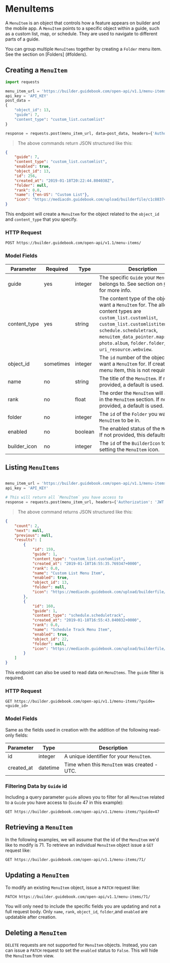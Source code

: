 # MenuItems

A `MenuItem` is an object that controls how a feature appears on builder and the mobile app. A `MenuItem` points to a specific object within a guide, such as a custom list, map, or schedule. They are used to navigate to different parts of a guide.

You can group multiple `MenuItems` together by creating a `Folder` menu item. See the section on [Folders] (#folders).

## Creating a `MenuItem`

```python
import requests

menu_item_url = 'https://builder.guidebook.com/open-api/v1.1/menu-items/'
api_key = 'API_KEY'
post_data = 
{
	"object_id": 13,
	"guide": 7,
	"content_type": "custom_list.customlist"
}

response = requests.post(menu_item_url, data=post_data, headers={'Authorization': 'JWT ' + api_key}).json()

```

> The above commands return JSON structured like this:

```json
{
    "guide": 7,
    "content_type": "custom_list.customlist",
    "enabled": true,
    "object_id": 13,
    "id": 256,
    "created_at": "2019-01-18T20:22:44.804038Z",
    "folder": null,
    "rank": 0.0,
    "name": {"en-US": "Custom List"},
    "icon": "https://mediacdn.guidebook.com/upload/builderfile/c1c88374-2133-12ee-a0z1-3d957ascee78/rEiJ5EG43j0ViHVuWsXSuckPD0tlYAeYAugL.png"
}


```

This endpoint will create a `MenuItem` for the object related to the `object_id` and `content_type` that you specify.

### HTTP Request

`POST https://builder.guidebook.com/open-api/v1.1/menu-items/`

### Model Fields

Parameter            | Required  | Type    | Description
---------            | --------  | ------- | -----------
guide                | yes | integer  | The specific `Guide` your `MenuItem` belongs to.  See section on [Guides](#guides) for more info.
content_type  		 | yes | string   | The content type of the object you want a `MenuItem` for. The allowed content types are `custom_list.customlist`, `custom_list.customlistitem`, `schedule.scheduletrack`, `menuitem_data_pointer.mapspointer`, `photo.album`, `folder.folder`, and `uri_resource.webview`.
object_id     		 | sometimes | integer  | The `id` number of the object you want a `MenuItem` for. If creating a `Map` menu item, this is not required.
name     			 | no | string   | The title of the `MenuItem`. If not provided, a default is used.
rank                 | no  | float  | The order the `MenuItem` will appear in the `MenuItem` section. If not provided, a default is used.
folder				 | no | integer | The `id` of the `Folder` you want this `MenuItem` to be in.
enabled     		 | no | boolean  | The enabled status of the `MenuItem`. If not provided, this defaults to `True`.
builder_icon     		 | no | integer | The `id` of the `BuilderIcon` to use in setting the `MenuItem` icon.


## Listing `MenuItems`


```python

menu_item_url = 'https://builder.guidebook.com/open-api/v1.1/menu-items/?guide=1'
api_key = 'API_KEY'

# This will return all `MenuItem` you have access to
response = requests.post(menu_item_url, headers={'Authorization': 'JWT ' + api_key}).json()

```

> The above command returns JSON structured like this:

```json
{
	"count": 2,
	"next": null,
	"previous": null,
	"results": [
        {
            "id": 159,
            "guide": 1,
            "content_type": "custom_list.customlist",
            "created_at": "2019-01-18T16:55:35.769347+0000",
            "rank": 0.0,
            "name": "Custom List Menu Item",
            "enabled": true,
            "object_id": 13,
            "folder": null,
            "icon": "https://mediacdn.guidebook.com/upload/builderfile/c1c88374-2133-12ee-a0z1-3d957ascee78/rEiJ5EG43j0ViHVuWsXSuckPD0tlYAeYAugL.png"
        },
        {
            "id": 160,
            "guide": 1,
            "content_type": "schedule.scheduletrack",
            "created_at": "2019-01-18T16:55:43.840032+0000",
            "rank": 0.0,
            "name": "Schedule Track Menu Item",
            "enabled": true,
            "object_id": 22,
            "folder": null,
            "icon": "https://mediacdn.guidebook.com/upload/builderfile/c1c88374-2133-12ee-a0z1-3d957ascee78/rEiJxEGdfd830ViHVuWs8dfds38csvDDklvd.png"
        }
	]
}

```


This endpoint can also be used to read data on `MenuItems`.
The `guide` filter is required.

### HTTP Request

`GET https://builder.guidebook.com/open-api/v1.1/menu-items/?guide=<guide_id>`

### Model Fields

Same as the fields used in creation with the addition of the following read-only fields:

Parameter       | Type    | Description
---------       | ------- | -----------
id              | integer  | A unique identifier for your `MenuItem`.
created_at      | datetime | Time when this `MenuItem` was created - UTC.


### Filtering Data by `Guide` id

Including a query parameter `guide` allows you to filter for all `MenuItem` related to a `Guide` you have access to (`Guide` 47 in this example):

`GET https://builder.guidebook.com/open-api/v1.1/menu-items/?guide=47`


## Retrieving a `MenuItem`
In the following examples, we will assume that the id of the `MenuItem` we'd like to modify is 71.
To retrieve an individual `MenuItem` object issue a `GET` request like:

`GET https://builder.guidebook.com/open-api/v1.1/menu-items/71/`


## Updating a `MenuItem`

To modify an existing `MenuItem` object, issue a `PATCH` request like:

`PATCH https://builder.guidebook.com/open-api/v1.1/menu-items/71/`

You will only need to include the specific fields you are updating and not a full request body. Only `name`, `rank`, `object_id`, `folder`,and `enabled` are updatable after creation.


## Deleting a `MenuItem`

`DELETE` requests are not supported for `MenuItem` objects. Instead, you can can issue a `PATCH` request to set the `enabled` status to `False`. This will hide the `MenuItem` from view.
